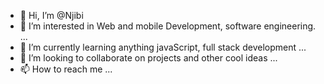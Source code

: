 - 👋 Hi, I’m @Njibi
- 👀 I’m interested in Web and mobile Development, software engineering. ...
- 🌱 I’m currently learning anything javaScript, full stack development ...
- 💞️ I’m looking to collaborate on projects and other cool ideas  ...
- 📫 How to reach me  ...

<!---
Njibi/Njibi is a ✨ special ✨ repository because its `README.md` (this file) appears on your GitHub profile.
You can click the Preview link to take a look at your changes.
--->
